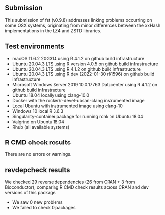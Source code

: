 
## Submission

This submission of fst (v0.9.8) addresses linking problems occurring on some OSX systems, originating from
minor differences between the xxHash implementations in the LZ4 and ZSTD libraries.

## Test environments 

* macOS 11.6.2 20G314 using R 4.1.2 on github build infrastructure
* Ubuntu 20.04.3 LTS using R version 4.0.5 on github build infrastructure
* Ubuntu 20.04.3 LTS using R 4.1.2 on github build infrastructure
* Ubuntu 20.04.3 LTS using R dev (2022-01-30 r81596) on github build infrastructure
* Microsoft Windows Server 2019 10.0.17763 Datacenter using R 4.1.2 on github build infrastructure
* Ubuntu 18.04 locally using clang-10.0
* Docker with the rocker/r-devel-ubsan-clang instrumented image
* Local Ubuntu with instrumented image using clang-10
* Windows 10 local R 3.6.3
* Singularity-container package for running rchk on Ubuntu 18.04
* Valgrind on Ubuntu 18.04
* Rhub (all available systems)

## R CMD check results

There are no errors or warnings.

## revdepcheck results

We checked 29 reverse dependencies (26 from CRAN + 3 from Bioconductor), comparing R CMD check results across CRAN and dev versions of this package.

 * We saw 0 new problems
 * We failed to check 0 packages
